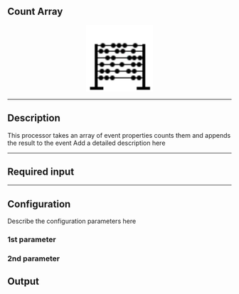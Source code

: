 ## Count Array

<p align="center"> 
    <img src="icon.png" width="150px;" class="pe-image-documentation"/>
</p>

***

## Description

This processor takes an array of event properties counts them and appends the result to the event
Add a detailed description here

***

## Required input


***

## Configuration

Describe the configuration parameters here

### 1st parameter


### 2nd parameter

## Output